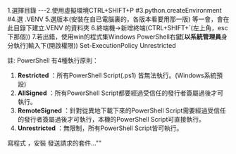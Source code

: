 1.選擇目錄
---2.使用虛擬環境CTRL+SHIFT+P
#3.python.createEnvironment
#4.選 .VENV
5.選版本(安裝在自已電腦裏的，各版本看要用那一版) 等一會，會在此目錄下建立.VENV 的資料夾
6.終端機->新增終端(CTRL+SHIFT+`(左上角，esc下那個))
7.若出錯，使用win的程式集Windows PowerShell右鍵[**以系統管理員**身分執行]輸入下(開啟權限))
Set-ExecutionPolicy Unrestricted

註:
PowerShell 有4種執行原則：

1. **Restricted** ：所有PowerShell Script(.ps1) 皆無法執行。(Windows系統預設)
2. **AllSigned** ：所有PowerShell Script都要經過受信任的發行者簽屬過後才可執行。
3. **RemoteSigned** ：針對從異地下載下來的PowerShell Script需要經過受信任的發行者簽屬過後才可執行，本機的PowerShell Script可直接執行。
4. **Unrestricted** ：無限制，所有PowerShell Script皆可執行。

寫程式 ，安裝 發送請求的套件…""



```

```
